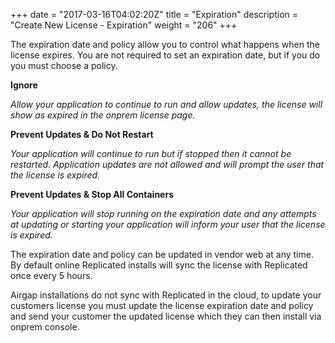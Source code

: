 +++
date = "2017-03-16T04:02:20Z"
title = "Expiration"
description = "Create New License - Expiration"
weight = "206"
+++

The expiration date and policy allow you to control what happens when the license expires. You are not required to set an expiration date, but if you do you must choose a policy.

**Ignore**

*Allow your application to continue to run and allow updates, the license will show as expired in the onprem license page.*

**Prevent Updates & Do Not Restart**

*Your application will continue to run but if stopped then it cannot be restarted. Application updates are not allowed and will prompt the user that the license is expired.*

**Prevent Updates & Stop All Containers**

*Your application will stop running on the expiration date and any attempts at updating or starting your application will inform your user that the license is expired.*

The expiration date and policy can be updated in vendor web at any time. By default online Replicated installs will sync the license with Replicated once every 5 hours.

Airgap installations do not sync with Replicated in the cloud, to update your customers license you must update the license expiration date and policy and send your customer the updated license which they can then install via onprem console.
